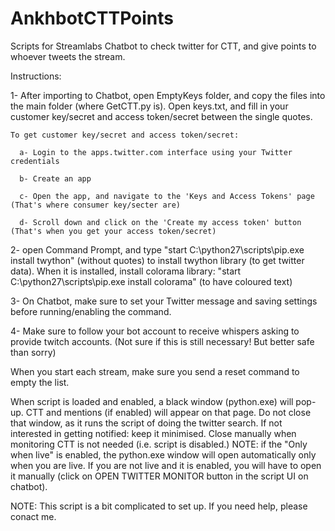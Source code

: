 # AnkhbotCTTPoints
Scripts for Streamlabs Chatbot to check twitter for CTT, and give points to whoever tweets the stream.

Instructions:


1- After importing to Chatbot, open EmptyKeys folder, and copy the files into the main folder (where GetCTT.py is). Open keys.txt, and fill in your customer key/secret and access token/secret between the single quotes.

  	To get customer key/secret and access token/secret:
  
      a- Login to the apps.twitter.com interface using your Twitter credentials

      b- Create an app 
      
      c- Open the app, and navigate to the 'Keys and Access Tokens' page (That's where consumer key/secter are)

      d- Scroll down and click on the 'Create my access token' button (That's when you get your access token/secret)

2- open Command Prompt, and type "start C:\python27\scripts\pip.exe install twython" (without quotes) to install twython library (to get twitter data). When it is installed, install colorama library: "start C:\python27\scripts\pip.exe install colorama" (to have coloured text)

3- On Chatbot, make sure to set your Twitter message and saving settings before running/enabling the command.

4- Make sure to follow your bot account to receive whispers asking to provide twitch accounts. (Not sure if this is still necessary! But better safe than sorry)

When you start each stream, make sure you send a reset command to empty the list.

When script is loaded and enabled, a black window (python.exe) will pop-up. CTT and mentions (if enabled) will appear on that page. Do not close that window, as it runs the script of doing the twitter search. If not interested in getting notified: keep it minimised. Close manually when monitoring CTT is not needed (i.e. script is disabled.) 
NOTE: if the "Only when live" is enabled, the python.exe window will open automatically only when you are live. If you are not live and it is enabled, you will have to open it manually (click on OPEN TWITTER MONITOR button in the script UI on chatbot). 


NOTE: This script is a bit complicated to set up. If you need help, please conact me. 
